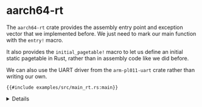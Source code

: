 # aarch64-rt

The `aarch64-rt` crate provides the assembly entry point and exception vector
that we implemented before. We just need to mark our main function with the
`entry!` macro.

It also provides the `initial_pagetable!` macro to let us define an initial
static pagetable in Rust, rather than in assembly code like we did before.

We can also use the UART driver from the `arm-pl011-uart` crate rather than
writing our own.

```rust,editable,compile_fail
{{#include examples/src/main_rt.rs:main}}
```

<details>

- Run the example in QEMU with `make qemu_rt` under
  `src/bare-metal/aps/examples`.

</details>
